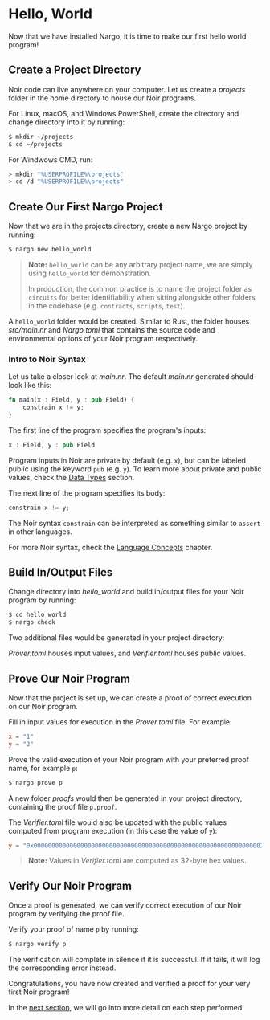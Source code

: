 # Hello, World

Now that we have installed Nargo, it is time to make our first hello world program!

## Create a Project Directory

Noir code can live anywhere on your computer. Let us create a _projects_ folder in the home directory to house our Noir programs.

For Linux, macOS, and Windows PowerShell, create the directory and change directory into it by running:

```sh
$ mkdir ~/projects
$ cd ~/projects
```

For Windwows CMD, run:

```sh
> mkdir "%USERPROFILE%\projects"
> cd /d "%USERPROFILE%\projects"
```

## Create Our First Nargo Project

Now that we are in the projects directory, create a new Nargo project by running:

```sh
$ nargo new hello_world
```

> **Note:** `hello_world` can be any arbitrary project name, we are simply using `hello_world` for demonstration.
>
> In production, the common practice is to name the project folder as `circuits` for better identifiability when sitting alongside other folders in the codebase (e.g. `contracts`, `scripts`, `test`).

A `hello_world` folder would be created. Similar to Rust, the folder houses _src/main.nr_ and _Nargo.toml_ that contains the source code and environmental options of your Noir program respectively.

### Intro to Noir Syntax

Let us take a closer look at _main.nr_. The default _main.nr_ generated should look like this:

```rust
fn main(x : Field, y : pub Field) {
    constrain x != y;
}
```

The first line of the program specifies the program's inputs:

```rust
x : Field, y : pub Field
```

Program inputs in Noir are private by default (e.g. `x`), but can be labeled public using the keyword `pub` (e.g. `y`). To learn more about private and public values, check the [Data Types](../language_concepts/data_types.md) section.

The next line of the program specifies its body:

```rust
constrain x != y;
```

The Noir syntax `constrain` can be interpreted as something similar to `assert` in other languages.

For more Noir syntax, check the [Language Concepts](../language_concepts.md) chapter.

## Build In/Output Files

Change directory into _hello_world_ and build in/output files for your Noir program by running:

```sh
$ cd hello_world
$ nargo check
```

Two additional files would be generated in your project directory:

_Prover.toml_ houses input values, and _Verifier.toml_ houses public values.

## Prove Our Noir Program

Now that the project is set up, we can create a proof of correct execution on our Noir program.

Fill in input values for execution in the _Prover.toml_ file. For example:

```toml
x = "1"
y = "2"
```

Prove the valid execution of your Noir program with your preferred proof name, for example `p`:

```sh
$ nargo prove p
```

A new folder _proofs_ would then be generated in your project directory, containing the proof file `p.proof`.

The _Verifier.toml_ file would also be updated with the public values computed from program execution (in this case the value of `y`):

```toml
y = "0x0000000000000000000000000000000000000000000000000000000000000002"
```

> **Note:** Values in _Verifier.toml_ are computed as 32-byte hex values.

## Verify Our Noir Program

Once a proof is generated, we can verify correct execution of our Noir program by verifying the proof file.

Verify your proof of name `p` by running:

```sh
$ nargo verify p
```

The verification will complete in silence if it is successful. If it fails, it will log the corresponding error instead.

Congratulations, you have now created and verified a proof for your very first Noir program!

In the [next section](breakdown.md), we will go into more detail on each step performed.
